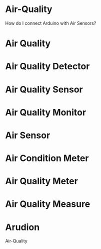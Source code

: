 # Air-Quality
How do I connect Arduino with Air Sensors?

# Air Quality 
# Air Quality Detector
# Air Quality Sensor
# Air Quality Monitor
# Air Sensor
# Air Condition Meter
# Air Quality Meter
# Air Quality Measure
# Arudion 

Air-Quality
